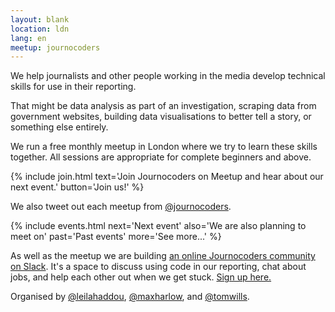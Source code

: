 ```yaml
---
layout: blank
location: ldn
lang: en
meetup: journocoders
---
```

We help journalists and other people working in the media develop technical skills for use in their reporting.

That might be data analysis as part of an investigation, scraping data from government websites, building data visualisations to better tell a story, or something else entirely.

We run a free monthly meetup in London where we try to learn these skills together. All sessions are appropriate for complete beginners and above.

{% include join.html
    text='Join Journocoders on Meetup and hear about our next event.'
    button='Join us!'
%}

We also tweet out each meetup from [@journocoders](https://twitter.com/journocoders).

{% include events.html
    next='Next event'
    also='We are also planning to meet on'
    past='Past events'
    more='See more...'
%}

As well as the meetup we are building [an online Journocoders community on Slack](https://journocoders.slack.com/). It's a space to discuss using code in our reporting, chat about jobs, and help each other out when we get stuck. [Sign up here.](https://bit.ly/journocoders-community-signup)

Organised by [@leilahaddou](https://twitter.com/leilahaddou), [@maxharlow](https://twitter.com/maxharlow), and [@tomwills](https://twitter.com/tomwills).
